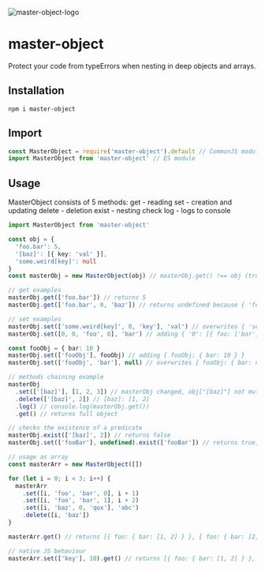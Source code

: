 ![master-object-logo](https://i.ibb.co/4T8y0JW/master-object-logo.jpg)

# master-object

Protect your code from typeErrors when nesting in deep objects and arrays.

## Installation

```shell
npm i master-object
```

## Import

```ts
const MasterObject = require('master-object').default // CommonJS module
import MasterObject from 'master-object' // ES module
```

## Usage

MasterObject consists of 5 methods:
get - reading
set - creation and updating
delete - deletion
exist - nesting check
log - logs to console

```ts
import MasterObject from 'master-object'

const obj = {
  'foo.bar': 5,
  '[baz]': [{ key: 'val' }],
  'some.weird[key]': null
}
const masterObj = new MasterObject(obj) // masterObj.get() !== obj (true)

// get examples
masterObj.get(['foo.bar']) // returns 5
masterObj.get(['foo.bar', 0, 'baz']) // returns undefined because { 'foo.bar': [{ baz: ... }] } not exist

// set examples
masterObj.set(['some.weird[key]', 0, 'key'], 'val') // overwrites { 'some.weird[key]': [{ key: 'val' }] }
masterObj.set([0, 0, 'foo', 0], 'bar') // adding { '0': [{ foo: ['bar'] }] }

const fooObj = { bar: 10 }
masterObj.set(['fooObj'], fooObj) // adding { fooObj: { bar: 10 } }
masterObj.set(['fooObj', 'bar'], null) // overwrites { fooObj: { bar: null } }, fooObj.bar === 10 (true)

// methods chaining example
masterObj
  .set(['[baz]'], [1, 2, 3]) // masterObj changed, obj["[baz]"] not mutated
  .delete(['[baz]', 2]) // [baz]: [1, 2]
  .log() // console.log(masterObj.get())
  .get() // returns full object

// checks the existence of a predicate
masterObj.exist(['[baz]', 2]) // returns false
masterObj.set(['fooBar'], undefined).exist(['fooBar']) // returns true, because key exists

// usage as array
const masterArr = new MasterObject([])

for (let i = 0; i < 3; i++) {
  masterArr
    .set([i, 'foo', 'bar', 0], i + 1)
    .set([i, 'foo', 'bar', 1], i + 2)
    .set([i, 'baz', 0, 'qux'], 'abc')
    .delete([i, 'baz'])
}

masterArr.get() // returns [{ foo: { bar: [1, 2] } }, { foo: { bar: [2, 3] } }, { foo: { bar: [3, 4] } }]

// native JS behaviour
masterArr.set(['key'], 10).get() // returns [{ foo: { bar: [1, 2] } }, { foo: { bar: [2, 3] } }, { foo: { bar: [3, 4] } }, key: 10]
```
